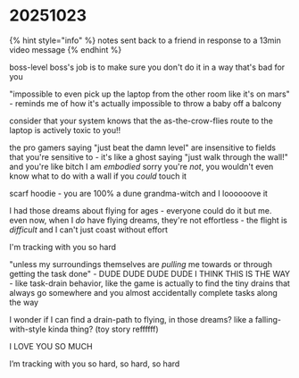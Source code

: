 # 20251023

{% hint style="info" %}
notes sent back to a friend in response to a 13min video message
{% endhint %}

boss-level boss's job is to make sure you don't do it in a way that's bad for you

"impossible to even pick up the laptop from the other room like it's on mars" - reminds me of how it's actually impossible to throw a baby off a balcony

consider that your system knows that the as-the-crow-flies route to the laptop is actively toxic to you!!

the pro gamers saying "just beat the damn level" are insensitive to fields that you're sensitive to - it's like a ghost saying "just walk through the wall!" and you're like bitch I am _embodied_ sorry you're _not_, you wouldn't even know what to do with a wall if you _could_ touch it

scarf hoodie - you are 100% a dune grandma-witch and I loooooove it

I had those dreams about flying for ages - everyone could do it but me. even now, when I _do_ have flying dreams, they're not effortless - the flight is _difficult_ and I can't just coast without effort

I'm tracking with you so hard

"unless my surroundings themselves are _pulling_ me towards or through getting the task done" - DUDE DUDE DUDE DUDE I THINK THIS IS THE WAY - like task-drain behavior, like the game is actually to find the tiny drains that always go somewhere and you almost accidentally complete tasks along the way

I wonder if I can find a drain-path to flying, in those dreams? like a falling-with-style kinda thing? (toy story reffffff)

I LOVE YOU SO MUCH

I’m tracking with you so hard, so hard, so hard
